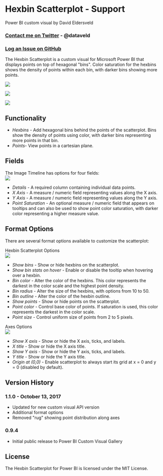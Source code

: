 # Hexbin Scatterplot - Support

Power BI custom visual by David Eldersveld  

### [Contact me on Twitter](https://twitter.com/dataveld) - @dataveld 
### [Log an Issue on GitHub](https://github.com/deldersveld/pbiHexbinScatterplot/issues)  

The Hexbin Scatterplot is a custom visual for Microsoft Power BI that displays points on top of hexagonal "bins". Color saturation for the hexbins shows the density of points within each bin, with darker bins showing more points.  

![](https://raw.githubusercontent.com/deldersveld/pbiHexbinScatterplot/master/assets/hexbin1.PNG)  

![](https://raw.githubusercontent.com/deldersveld/pbiHexbinScatterplot/master/assets/hexbin2.PNG)  

![](https://raw.githubusercontent.com/deldersveld/pbiHexbinScatterplot/master/assets/hexbin3.PNG)  

## Functionality  
- *Hexbins* - Add hexagonal bins behind the points of the scatterplot. Bins show the density of points using color, with darker bins representing more points in that bin.
- *Points*- View points in a cartesian plane.

## Fields
The Image Timeline has options for four fields:  
![](https://raw.githubusercontent.com/deldersveld/pbiHexbinScatterplot/master/assets/fields.PNG)  
- *Details* - A required column containing individual data points.
- *X Axis* - A measure / numeric field representing values along the X axis.
- *Y Axis* - A measure / numeric field representing values along the Y axis.
- *Point Saturation* - An optional measure / numeric field that appears on tooltips and can also be used to show point color saturation, with darker color representing a higher measure value.

## Format Options  
There are several format options available to customize the scatterplot:  

Hexbin Scatterplot Options  
![](https://raw.githubusercontent.com/deldersveld/pbiHexbinScatterplot/master/assets/format-options-hexbin.PNG) 
- *Show bins* - Show or hide hexbins on the scatterplot.
- *Show bin stats on hover* - Enable or disable the tooltip when hovering over a hexbin.
- *Bin color* - Alter the color of the hexbins. This color represents the darkest in the color scale and the highest point density.
- *Bin radius* - Alter the size of the hexbins, with options from 10 to 50.
- *Bin outline* - Alter the color of the hexbin outline.
- *Show points* - Show or hide points on the scatterplot.
- *Point color* - Control base color of points. If saturation is used, this color represents the darkest in the color scale.
- *Point size* - Control uniform size of points from 2 to 5 pixels.

Axes Options  
![](https://raw.githubusercontent.com/deldersveld/pbiHexbinScatterplot/master/assets/format-options-axes.PNG) 
- *Show X axis* - Show or hide the X axis, ticks, and labels.
- *X title* - Show or hide the X axis title.
- *Show Y axis* - Show or hide the Y axis, ticks, and labels.
- *Y title* - Show or hide the Y axis title.
- *Origin at (0,0)* - Enable scatterplot to always start its grid at x = 0 and y = 0 (disabled by default).

## Version History  
### 1.1.0 - October 13, 2017
- Updated for new custom visual API version
- Additional format options
- Removed "rug" showing point distribution along axes
### 0.9.4
- Initial public release to Power BI Custom Visual Gallery


## License  
The Hexbin Scatterplot for Power BI is licensed under the MIT License.
